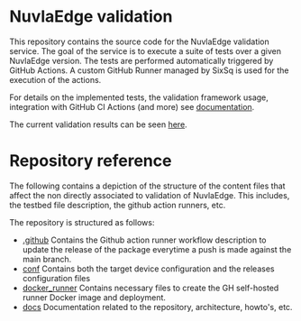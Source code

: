 # NuvlaEdge validation

This repository contains the source code for the NuvlaEdge validation service.
The goal of the service is to execute a suite of tests over a given NuvlaEdge
version. The tests are performed automatically triggered by GitHub Actions. A
custom GitHub Runner managed by SixSq is used for the execution of the actions.

For details on the implemented tests, the validation framework usage, integration 
with GitHub CI Actions (and more) see [documentation](docs/README.md).

The current validation results can be seen [here](RESULTS.md).

# Repository reference

The following contains a depiction of the structure of the content files that
affect the non directly associated to validation of NuvlaEdge. This includes,
the testbed file description, the github action runners, etc. 

The repository is structured as follows:

* [.github](/.github) Contains the Github action runner workflow description to
  update the release of the package everytime a push is made against the main
  branch.
* [conf](/conf) Contains both the target device configuration and the releases
  configuration files
* [docker_runner](/docker_runner) Contains necessary files to create the GH
  self-hosted runner Docker image and deployment.
* [docs](/docs) Documentation related to the repository, architecture, howto's, 
  etc.
